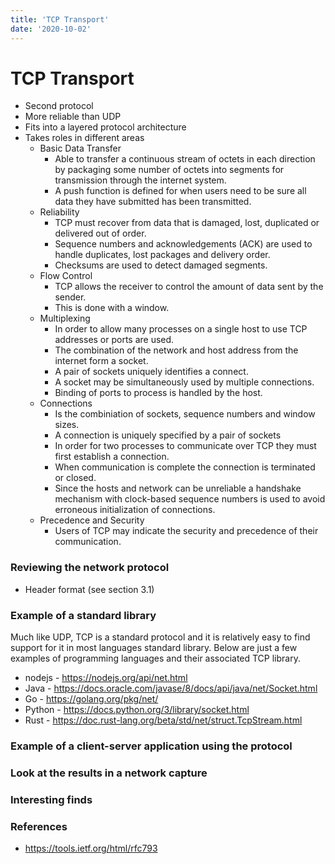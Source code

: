 ```yaml
---
title: 'TCP Transport'
date: '2020-10-02'
---
```


# TCP Transport
* Second protocol
* More reliable than UDP
* Fits into a layered protocol architecture
* Takes roles in different areas
    * Basic Data Transfer
        * Able to transfer a continuous stream of octets in each direction by packaging some number of octets into segments for transmission through the internet system.
        * A push function is defined for when users need to be sure all data they have submitted has been transmitted.
    * Reliability
        * TCP must recover from data that is damaged, lost, duplicated or delivered out of order.
        * Sequence numbers and acknowledgements (ACK) are used to handle duplicates, lost packages and delivery order.
        * Checksums are used to detect damaged segments.
    * Flow Control
        * TCP allows the receiver to control the amount of data sent by the sender.
        * This is done with a window.
    * Multiplexing
        * In order to allow many processes on a single host to use TCP addresses or ports are used.
        * The combination of the network and host address from the internet form a socket.
        * A pair of sockets uniquely identifies a connect.
        * A socket may be simultaneously used by multiple connections.
        * Binding of ports to process is handled by the host.
    * Connections
        * Is the combiniation of sockets, sequence numbers and window sizes.
        * A connection is uniquely specified by a pair of sockets
        * In order for two processes to communicate over TCP they must first establish a connection.
        * When communication is complete the connection is terminated or closed.
        * Since the hosts and network can be unreliable a handshake mechanism with clock-based sequence numbers is used to avoid erroneous initialization of connections.
    * Precedence and Security
        * Users of TCP may indicate the security and precedence of their communication.

### Reviewing the network protocol
* Header format (see section 3.1)

### Example of a standard library
Much like UDP, TCP is a standard protocol and it is relatively easy to find support for it in most languages standard library. Below are just a few examples of programming languages and their associated TCP library.

* nodejs - https://nodejs.org/api/net.html
* Java - https://docs.oracle.com/javase/8/docs/api/java/net/Socket.html
* Go - https://golang.org/pkg/net/
* Python - https://docs.python.org/3/library/socket.html
* Rust - https://doc.rust-lang.org/beta/std/net/struct.TcpStream.html

### Example of a client-server application using the protocol

### Look at the results in a network capture

### Interesting finds

### References

* https://tools.ietf.org/html/rfc793